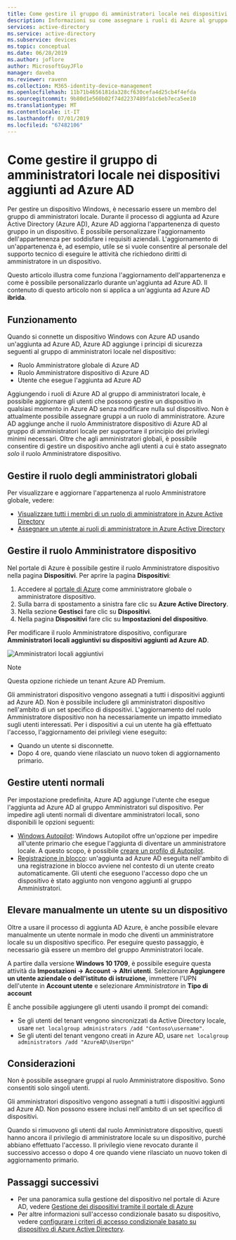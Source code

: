 ```yaml
---
title: Come gestire il gruppo di amministratori locale nei dispositivi aggiunti ad Azure AD | Microsoft Docs
description: Informazioni su come assegnare i ruoli di Azure al gruppo di amministratori locale di un dispositivo Windows.
services: active-directory
ms.service: active-directory
ms.subservice: devices
ms.topic: conceptual
ms.date: 06/28/2019
ms.author: joflore
author: MicrosoftGuyJFlo
manager: daveba
ms.reviewer: ravenn
ms.collection: M365-identity-device-management
ms.openlocfilehash: 11b71b4656181da328cf630cefa4d25cb4f4efda
ms.sourcegitcommit: 9b80d1e560b02f74d2237489fa1c6eb7eca5ee10
ms.translationtype: MT
ms.contentlocale: it-IT
ms.lasthandoff: 07/01/2019
ms.locfileid: "67482106"
---
```

# <a name="how-to-manage-the-local-administrators-group-on-azure-ad-joined-devices"></a>Come gestire il gruppo di amministratori locale nei dispositivi aggiunti ad Azure AD

Per gestire un dispositivo Windows, è necessario essere un membro del gruppo di amministratori locale. Durante il processo di aggiunta ad Azure Active Directory (Azure AD), Azure AD aggiorna l'appartenenza di questo gruppo in un dispositivo. È possibile personalizzare l'aggiornamento dell'appartenenza per soddisfare i requisiti aziendali. L'aggiornamento di un'appartenenza è, ad esempio, utile se si vuole consentire al personale del supporto tecnico di eseguire le attività che richiedono diritti di amministratore in un dispositivo.

Questo articolo illustra come funziona l'aggiornamento dell'appartenenza e come è possibile personalizzarlo durante un'aggiunta ad Azure AD. Il contenuto di questo articolo non si applica a un'aggiunta ad Azure AD **ibrida**.

## <a name="how-it-works"></a>Funzionamento

Quando si connette un dispositivo Windows con Azure AD usando un'aggiunta ad Azure AD, Azure AD aggiunge i principi di sicurezza seguenti al gruppo di amministratori locale nel dispositivo:

- Ruolo Amministratore globale di Azure AD
- Ruolo Amministratore dispositivo di Azure AD 
- Utente che esegue l'aggiunta ad Azure AD   

Aggiungendo i ruoli di Azure AD al gruppo di amministratori locale, è possibile aggiornare gli utenti che possono gestire un dispositivo in qualsiasi momento in Azure AD senza modificare nulla sul dispositivo. Non è attualmente possibile assegnare gruppi a un ruolo di amministratore.
Azure AD aggiunge anche il ruolo Amministratore dispositivo di Azure AD al gruppo di amministratori locale per supportare il principio dei privilegi minimi necessari. Oltre che agli amministratori globali, è possibile consentire di gestire un dispositivo anche agli utenti a cui è stato assegnato *solo* il ruolo Amministratore dispositivo. 

## <a name="manage-the-global-administrators-role"></a>Gestire il ruolo degli amministratori globali

Per visualizzare e aggiornare l'appartenenza al ruolo Amministratore globale, vedere:

- [Visualizzare tutti i membri di un ruolo di amministratore in Azure Active Directory](../users-groups-roles/directory-manage-roles-portal.md)
- [Assegnare un utente ai ruoli di amministratore in Azure Active Directory](../fundamentals/active-directory-users-assign-role-azure-portal.md)


## <a name="manage-the-device-administrator-role"></a>Gestire il ruolo Amministratore dispositivo 

Nel portale di Azure è possibile gestire il ruolo Amministratore dispositivo nella pagina **Dispositivi**. Per aprire la pagina **Dispositivi**:

1. Accedere al [portale di Azure](https://portal.azure.com) come amministratore globale o amministratore dispositivo.
1. Sulla barra di spostamento a sinistra fare clic su **Azure Active Directory**. 
1. Nella sezione **Gestisci** fare clic su **Dispositivi**.
1. Nella pagina **Dispositivi** fare clic su **Impostazioni del dispositivo**.

Per modificare il ruolo Amministratore dispositivo, configurare **Amministratori locali aggiuntivi su dispositivi aggiunti ad Azure AD**.  

![Amministratori locali aggiuntivi](./media/assign-local-admin/10.png)

>[!NOTE]
> Questa opzione richiede un tenant Azure AD Premium. 

Gli amministratori dispositivo vengono assegnati a tutti i dispositivi aggiunti ad Azure AD. Non è possibile includere gli amministratori dispositivo nell'ambito di un set specifico di dispositivi. L'aggiornamento del ruolo Amministratore dispositivo non ha necessariamente un impatto immediato sugli utenti interessati. Per i dispositivi a cui un utente ha già effettuato l'accesso, l'aggiornamento dei privilegi viene eseguito:

- Quando un utente si disconnette.
- Dopo 4 ore, quando viene rilasciato un nuovo token di aggiornamento primario. 

## <a name="manage-regular-users"></a>Gestire utenti normali

Per impostazione predefinita, Azure AD aggiunge l'utente che esegue l'aggiunta ad Azure AD al gruppo Amministratori sul dispositivo. Per impedire agli utenti normali di diventare amministratori locali, sono disponibili le opzioni seguenti:

- [Windows Autopilot](https://docs.microsoft.com/windows/deployment/windows-autopilot/windows-10-autopilot): Windows Autopilot offre un'opzione per impedire all'utente primario che esegue l'aggiunta di diventare un amministratore locale. A questo scopo, è possibile [creare un profilo di Autopilot](https://docs.microsoft.com/intune/enrollment-autopilot#create-an-autopilot-deployment-profile).
- [Registrazione in blocco](https://docs.microsoft.com/intune/windows-bulk-enroll): un'aggiunta ad Azure AD eseguita nell'ambito di una registrazione in blocco avviene nel contesto di un utente creato automaticamente. Gli utenti che eseguono l'accesso dopo che un dispositivo è stato aggiunto non vengono aggiunti al gruppo Amministratori.   

## <a name="manually-elevate-a-user-on-a-device"></a>Elevare manualmente un utente su un dispositivo 

Oltre a usare il processo di aggiunta AD Azure, è anche possibile elevare manualmente un utente normale in modo che diventi un amministratore locale su un dispositivo specifico. Per eseguire questo passaggio, è necessario già essere un membro del gruppo Amministratori locale. 

A partire dalla versione **Windows 10 1709**, è possibile eseguire questa attività da **Impostazioni -> Account -> Altri utenti**. Selezionare **Aggiungere un utente aziendale o dell'istituto di istruzione**, immettere l'UPN dell'utente in **Account utente** e selezionare *Amministratore* in **Tipo di account**  
 
È anche possibile aggiungere gli utenti usando il prompt dei comandi:

- Se gli utenti del tenant vengono sincronizzati da Active Directory locale, usare `net localgroup administrators /add "Contoso\username"`.
- Se gli utenti del tenant vengono creati in Azure AD, usare `net localgroup administrators /add "AzureAD\UserUpn"`

## <a name="considerations"></a>Considerazioni 

Non è possibile assegnare gruppi al ruolo Amministratore dispositivo. Sono consentiti solo singoli utenti.

Gli amministratori dispositivo vengono assegnati a tutti i dispositivi aggiunti ad Azure AD. Non possono essere inclusi nell'ambito di un set specifico di dispositivi.

Quando si rimuovono gli utenti dal ruolo Amministratore dispositivo, questi hanno ancora il privilegio di amministratore locale su un dispositivo, purché abbiano effettuato l'accesso. Il privilegio viene revocato durante il successivo accesso o dopo 4 ore quando viene rilasciato un nuovo token di aggiornamento primario.

## <a name="next-steps"></a>Passaggi successivi

- Per una panoramica sulla gestione del dispositivo nel portale di Azure AD, vedere [Gestione dei dispositivi tramite il portale di Azure](device-management-azure-portal.md)
- Per altre informazioni sull'accesso condizionale basato su dispositivo, vedere [configurare i criteri di accesso condizionale basato su dispositivo di Azure Active Directory](../conditional-access/require-managed-devices.md).
